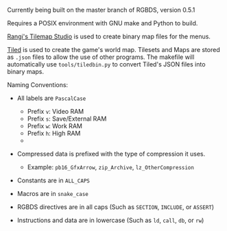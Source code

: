 
Currently being built on the master branch of RGBDS, version 0.5.1

Requires a POSIX environment with GNU make and Python to build.

[Rangi's Tilemap Studio](https://github.com/Rangi42/tilemap-studio) is used to create binary map files for the menus.

[Tiled](https://www.mapeditor.org/) is used to create the game's world map. Tilesets and Maps are stored as `.json` files to allow the use of other programs. The makefile will automatically use `tools/tiledbin.py` to convert Tiled's JSON files into binary maps.

Naming Conventions:

- All labels are `PascalCase`
  - Prefix `v`: Video RAM
  - Prefix `s`: Save/External RAM
  - Prefix `w`: Work RAM
  - Prefix `h`: High RAM
  - 
- Compressed data is prefixed with the type of compression it uses.
  - Example: `pb16_GfxArrow`, `zip_Archive`, `lz_OtherCompression`

- Constants are in `ALL_CAPS`
- Macros are in `snake_case`

- RGBDS directives are in all caps (Such as `SECTION`, `INCLUDE`, or `ASSERT`)
- Instructions and data are in lowercase (Such as `ld`, `call`, `db`, or `rw`)